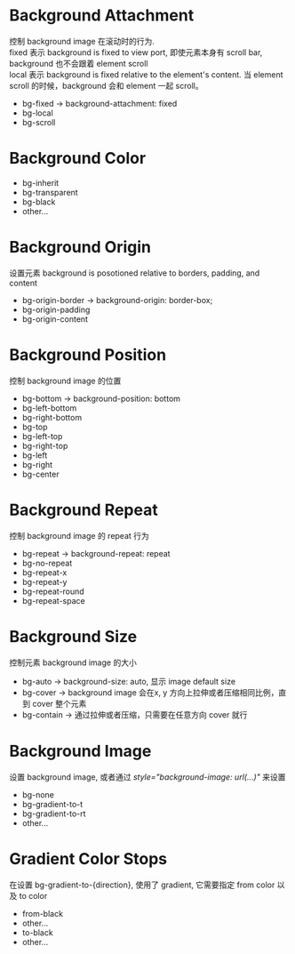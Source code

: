 # Background Attachment
控制 background image 在滚动时的行为.  
fixed 表示 background is fixed to view port, 即使元素本身有 scroll bar, background 也不会跟着 element scroll  
local 表示 background is fixed relative to the element's content. 当 element scroll 的时候，background 会和 element 一起 scroll。
* bg-fixed -> background-attachment: fixed
* bg-local
* bg-scroll

# Background Color
* bg-inherit
* bg-transparent
* bg-black
* other...

# Background Origin
设置元素 background is posotioned relative to borders, padding, and content
* bg-origin-border -> background-origin: border-box;
* bg-origin-padding
* bg-origin-content

# Background Position
控制 background image 的位置
* bg-bottom -> background-position: bottom
* bg-left-bottom
* bg-right-bottom
* bg-top
* bg-left-top
* bg-right-top
* bg-left
* bg-right
* bg-center

# Background Repeat
控制 background image 的 repeat 行为
* bg-repeat -> background-repeat: repeat
* bg-no-repeat
* bg-repeat-x
* bg-repeat-y
* bg-repeat-round
* bg-repeat-space

# Background Size
控制元素 background image 的大小
* bg-auto -> background-size: auto, 显示 image default size
* bg-cover -> background image 会在x, y 方向上拉伸或者压缩相同比例，直到 cover 整个元素
* bg-contain -> 通过拉伸或者压缩，只需要在任意方向 cover 就行

# Background Image
设置 background image, 或者通过 <em>style="background-image: url(...)"</em> 来设置
* bg-none
* bg-gradient-to-t
* bg-gradient-to-rt
* other...

# Gradient Color Stops
在设置 bg-gradient-to-{direction}, 使用了 gradient, 它需要指定 from color 以及 to color
* from-black
* other...
* to-black
* other...